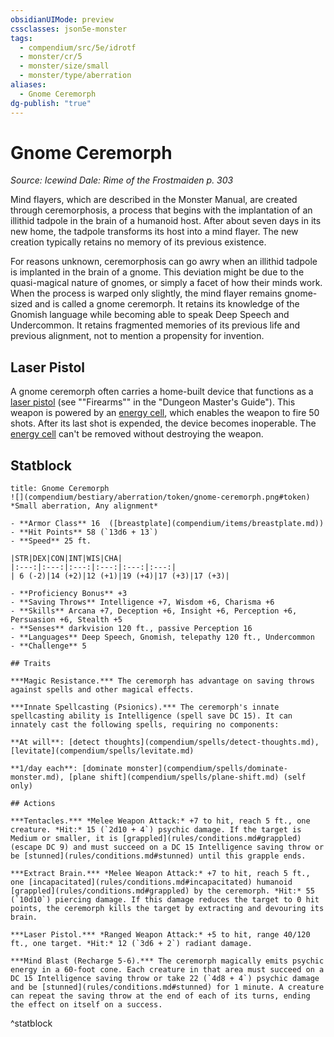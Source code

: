```yaml
---
obsidianUIMode: preview
cssclasses: json5e-monster
tags:
  - compendium/src/5e/idrotf
  - monster/cr/5
  - monster/size/small
  - monster/type/aberration
aliases:
  - Gnome Ceremorph
dg-publish: "true"
---
```

# Gnome Ceremorph
*Source: Icewind Dale: Rime of the Frostmaiden p. 303*  

Mind flayers, which are described in the Monster Manual, are created through ceremorphosis, a process that begins with the implantation of an illithid tadpole in the brain of a humanoid host. After about seven days in its new home, the tadpole transforms its host into a mind flayer. The new creation typically retains no memory of its previous existence.

For reasons unknown, ceremorphosis can go awry when an illithid tadpole is implanted in the brain of a gnome. This deviation might be due to the quasi-magical nature of gnomes, or simply a facet of how their minds work. When the process is warped only slightly, the mind flayer remains gnome-sized and is called a gnome ceremorph. It retains its knowledge of the Gnomish language while becoming able to speak Deep Speech and Undercommon. It retains fragmented memories of its previous life and previous alignment, not to mention a propensity for invention.

## Laser Pistol

A gnome ceremorph often carries a home-built device that functions as a [laser pistol](compendium/items/laser-pistol.md) (see ""Firearms"" in the "Dungeon Master's Guide"). This weapon is powered by an [energy cell](compendium/items/energy-cell.md), which enables the weapon to fire 50 shots. After its last shot is expended, the device becomes inoperable. The [energy cell](compendium/items/energy-cell.md) can't be removed without destroying the weapon.

## Statblock

```ad-statblock
title: Gnome Ceremorph
![](compendium/bestiary/aberration/token/gnome-ceremorph.png#token)
*Small aberration, Any alignment*

- **Armor Class** 16  ([breastplate](compendium/items/breastplate.md))
- **Hit Points** 58 (`13d6 + 13`)
- **Speed** 25 ft.

|STR|DEX|CON|INT|WIS|CHA|
|:---:|:---:|:---:|:---:|:---:|:---:|
| 6 (-2)|14 (+2)|12 (+1)|19 (+4)|17 (+3)|17 (+3)|

- **Proficiency Bonus** +3
- **Saving Throws** Intelligence +7, Wisdom +6, Charisma +6
- **Skills** Arcana +7, Deception +6, Insight +6, Perception +6, Persuasion +6, Stealth +5
- **Senses** darkvision 120 ft., passive Perception 16
- **Languages** Deep Speech, Gnomish, telepathy 120 ft., Undercommon
- **Challenge** 5

## Traits

***Magic Resistance.*** The ceremorph has advantage on saving throws against spells and other magical effects.

***Innate Spellcasting (Psionics).*** The ceremorph's innate spellcasting ability is Intelligence (spell save DC 15). It can innately cast the following spells, requiring no components:

**At will**: [detect thoughts](compendium/spells/detect-thoughts.md), [levitate](compendium/spells/levitate.md)

**1/day each**: [dominate monster](compendium/spells/dominate-monster.md), [plane shift](compendium/spells/plane-shift.md) (self only)

## Actions

***Tentacles.*** *Melee Weapon Attack:* +7 to hit, reach 5 ft., one creature. *Hit:* 15 (`2d10 + 4`) psychic damage. If the target is Medium or smaller, it is [grappled](rules/conditions.md#grappled) (escape DC 9) and must succeed on a DC 15 Intelligence saving throw or be [stunned](rules/conditions.md#stunned) until this grapple ends.

***Extract Brain.*** *Melee Weapon Attack:* +7 to hit, reach 5 ft., one [incapacitated](rules/conditions.md#incapacitated) humanoid [grappled](rules/conditions.md#grappled) by the ceremorph. *Hit:* 55 (`10d10`) piercing damage. If this damage reduces the target to 0 hit points, the ceremorph kills the target by extracting and devouring its brain.

***Laser Pistol.*** *Ranged Weapon Attack:* +5 to hit, range 40/120 ft., one target. *Hit:* 12 (`3d6 + 2`) radiant damage.

***Mind Blast (Recharge 5-6).*** The ceremorph magically emits psychic energy in a 60-foot cone. Each creature in that area must succeed on a DC 15 Intelligence saving throw or take 22 (`4d8 + 4`) psychic damage and be [stunned](rules/conditions.md#stunned) for 1 minute. A creature can repeat the saving throw at the end of each of its turns, ending the effect on itself on a success.
```
^statblock